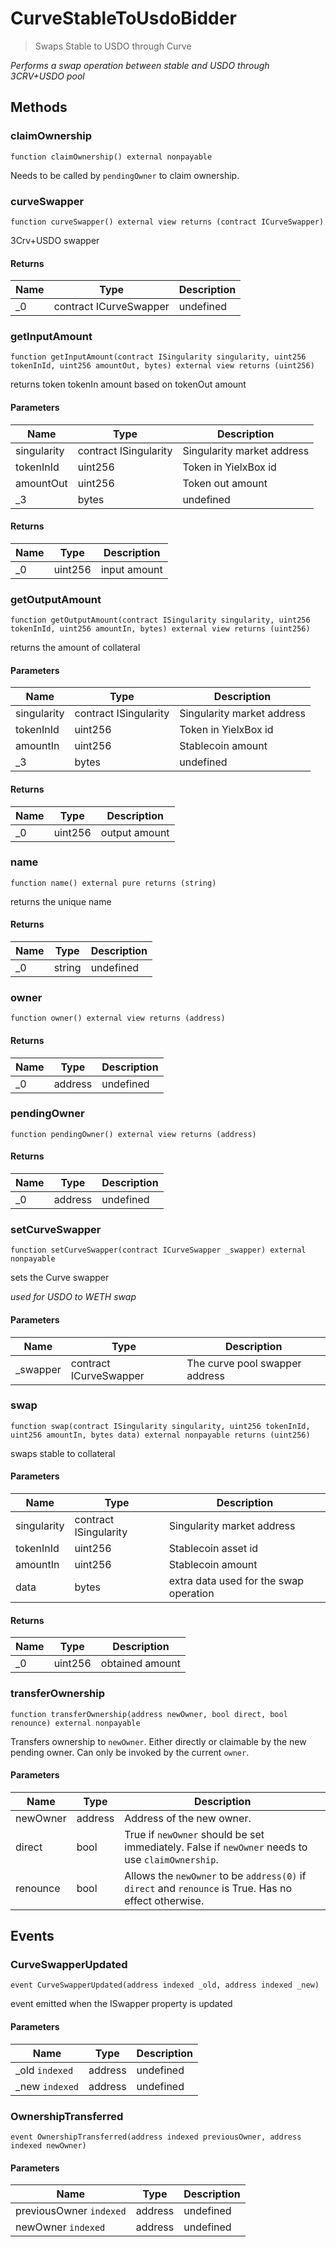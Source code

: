 # CurveStableToUsdoBidder



> Swaps Stable to USDO through Curve



*Performs a swap operation between stable and USDO through 3CRV+USDO pool*

## Methods

### claimOwnership

```solidity
function claimOwnership() external nonpayable
```

Needs to be called by `pendingOwner` to claim ownership.




### curveSwapper

```solidity
function curveSwapper() external view returns (contract ICurveSwapper)
```

3Crv+USDO swapper




#### Returns

| Name | Type | Description |
|---|---|---|
| _0 | contract ICurveSwapper | undefined |

### getInputAmount

```solidity
function getInputAmount(contract ISingularity singularity, uint256 tokenInId, uint256 amountOut, bytes) external view returns (uint256)
```

returns token tokenIn amount based on tokenOut amount



#### Parameters

| Name | Type | Description |
|---|---|---|
| singularity | contract ISingularity | Singularity market address |
| tokenInId | uint256 | Token in YielxBox id |
| amountOut | uint256 | Token out amount |
| _3 | bytes | undefined |

#### Returns

| Name | Type | Description |
|---|---|---|
| _0 | uint256 | input amount |

### getOutputAmount

```solidity
function getOutputAmount(contract ISingularity singularity, uint256 tokenInId, uint256 amountIn, bytes) external view returns (uint256)
```

returns the amount of collateral



#### Parameters

| Name | Type | Description |
|---|---|---|
| singularity | contract ISingularity | Singularity market address |
| tokenInId | uint256 | Token in YielxBox id |
| amountIn | uint256 | Stablecoin amount |
| _3 | bytes | undefined |

#### Returns

| Name | Type | Description |
|---|---|---|
| _0 | uint256 | output amount |

### name

```solidity
function name() external pure returns (string)
```

returns the unique name




#### Returns

| Name | Type | Description |
|---|---|---|
| _0 | string | undefined |

### owner

```solidity
function owner() external view returns (address)
```






#### Returns

| Name | Type | Description |
|---|---|---|
| _0 | address | undefined |

### pendingOwner

```solidity
function pendingOwner() external view returns (address)
```






#### Returns

| Name | Type | Description |
|---|---|---|
| _0 | address | undefined |

### setCurveSwapper

```solidity
function setCurveSwapper(contract ICurveSwapper _swapper) external nonpayable
```

sets the Curve swapper

*used for USDO to WETH swap*

#### Parameters

| Name | Type | Description |
|---|---|---|
| _swapper | contract ICurveSwapper | The curve pool swapper address |

### swap

```solidity
function swap(contract ISingularity singularity, uint256 tokenInId, uint256 amountIn, bytes data) external nonpayable returns (uint256)
```

swaps stable to collateral



#### Parameters

| Name | Type | Description |
|---|---|---|
| singularity | contract ISingularity | Singularity market address |
| tokenInId | uint256 | Stablecoin asset id |
| amountIn | uint256 | Stablecoin amount |
| data | bytes | extra data used for the swap operation |

#### Returns

| Name | Type | Description |
|---|---|---|
| _0 | uint256 | obtained amount |

### transferOwnership

```solidity
function transferOwnership(address newOwner, bool direct, bool renounce) external nonpayable
```

Transfers ownership to `newOwner`. Either directly or claimable by the new pending owner. Can only be invoked by the current `owner`.



#### Parameters

| Name | Type | Description |
|---|---|---|
| newOwner | address | Address of the new owner. |
| direct | bool | True if `newOwner` should be set immediately. False if `newOwner` needs to use `claimOwnership`. |
| renounce | bool | Allows the `newOwner` to be `address(0)` if `direct` and `renounce` is True. Has no effect otherwise. |



## Events

### CurveSwapperUpdated

```solidity
event CurveSwapperUpdated(address indexed _old, address indexed _new)
```

event emitted when the ISwapper property is updated



#### Parameters

| Name | Type | Description |
|---|---|---|
| _old `indexed` | address | undefined |
| _new `indexed` | address | undefined |

### OwnershipTransferred

```solidity
event OwnershipTransferred(address indexed previousOwner, address indexed newOwner)
```





#### Parameters

| Name | Type | Description |
|---|---|---|
| previousOwner `indexed` | address | undefined |
| newOwner `indexed` | address | undefined |



